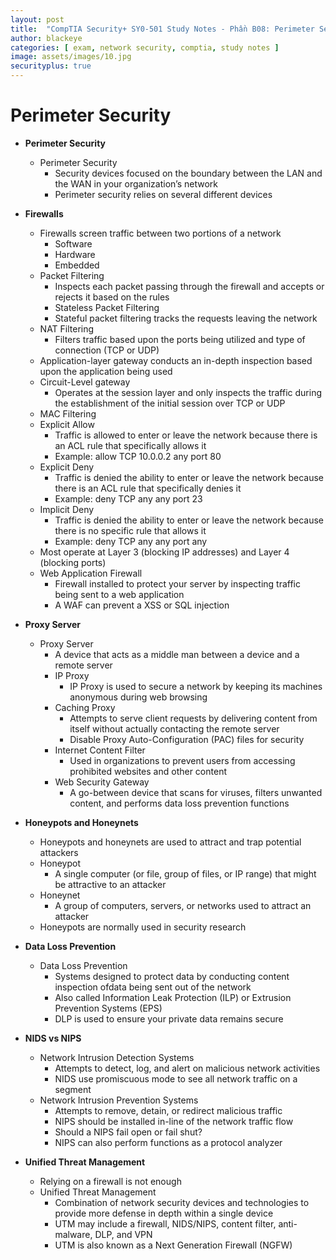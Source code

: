 ```yaml
---
layout: post
title:  "CompTIA Security+ SY0-501 Study Notes - Phần B08: Perimeter Security"
author: blackeye
categories: [ exam, network security, comptia, study notes ]
image: assets/images/10.jpg
securityplus: true
---
```


# Perimeter Security
* **Perimeter Security**
    * Perimeter Security
        * Security devices focused on the boundary between the LAN and the WAN in your organization’s network
        * Perimeter security relies on several different devices

* **Firewalls**
    * Firewalls screen traffic between two portions of a network
        * Software
        * Hardware
        * Embedded
    * Packet Filtering
        * Inspects each packet passing through the firewall and accepts or rejects it based on the rules
        * Stateless Packet Filtering
        * Stateful packet filtering tracks the requests leaving the network
    * NAT Filtering
        * Filters traffic based upon the ports being utilized and type of connection (TCP or UDP)
    * Application-layer gateway conducts an in-depth inspection based upon the application being used
    * Circuit-Level gateway
        * Operates at the session layer and only inspects the traffic during the establishment of the initial session over TCP or UDP
    * MAC Filtering
    * Explicit Allow
        * Traffic is allowed to enter or leave the network because there is an ACL rule that specifically allows it
        * Example: allow TCP 10.0.0.2 any port 80
    * Explicit Deny
        * Traffic is denied the ability to enter or leave the network because there is an ACL rule that specifically denies it
        * Example: deny TCP any any port 23
    * Implicit Deny
        * Traffic is denied the ability to enter or leave the network because there is no specific rule that allows it
        * Example: deny TCP any any port any
    * Most operate at Layer 3 (blocking IP addresses) and Layer 4 (blocking ports)
    * Web Application Firewall
        * Firewall installed to protect your server by inspecting traffic being sent to a web application
        * A WAF can prevent a XSS or SQL injection

* **Proxy Server**
    * Proxy Server
        * A device that acts as a middle man between a device and a remote server
        * IP Proxy
            * IP Proxy is used to secure a network by keeping its machines anonymous during web browsing
        * Caching Proxy
            * Attempts to serve client requests by delivering content from itself without actually contacting the remote server
            * Disable Proxy Auto-Configuration (PAC) files for security
        * Internet Content Filter
            * Used in organizations to prevent users from accessing prohibited websites and other content
        * Web Security Gateway
            * A go-between device that scans for viruses, filters unwanted content, and performs data loss prevention functions

* **Honeypots and Honeynets**
    * Honeypots and honeynets are used to attract and trap potential attackers
    * Honeypot
        * A single computer (or file, group of files, or IP range) that might be attractive to an attacker
    * Honeynet
        * A group of computers, servers, or networks used to attract an attacker
    * Honeypots are normally used in security research

* **Data Loss Prevention**
    * Data Loss Prevention
        * Systems designed to protect data by conducting content inspection ofdata being sent out of the network
        * Also called Information Leak Protection (ILP) or Extrusion Prevention Systems (EPS)
        * DLP is used to ensure your private data remains secure

* **NIDS vs NIPS**
    * Network Intrusion Detection Systems
        * Attempts to detect, log, and alert on malicious network activities
        * NIDS use promiscuous mode to see all network traffic on a segment
    * Network Intrusion Prevention Systems
        * Attempts to remove, detain, or redirect malicious traffic
        * NIPS should be installed in-line of the network traffic flow
        * Should a NIPS fail open or fail shut?
        * NIPS can also perform functions as a protocol analyzer

* **Unified Threat Management**
    * Relying on a firewall is not enough
    * Unified Threat Management
        * Combination of network security devices and technologies to provide more defense in depth within a single device
        * UTM may include a firewall, NIDS/NIPS, content filter, anti-malware, DLP, and VPN
        * UTM is also known as a Next Generation Firewall (NGFW)